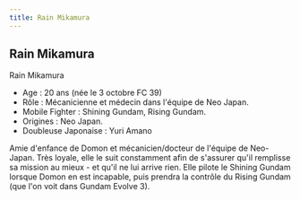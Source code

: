 ```yaml
---
title: Rain Mikamura
---
```


Rain Mikamura
-------------

Rain Mikamura   
- Age : 20 ans (née le 3 octobre FC 39)   
- Rôle : Mécanicienne et médecin dans l'équipe de Neo Japan.   
- Mobile Fighter : Shining Gundam, Rising Gundam.   
- Origines : Neo Japan.   
- Doubleuse Japonaise : Yuri Amano   
  
Amie d'enfance de Domon et mécanicien/docteur de l'équipe de Neo-Japan. Très loyale, elle le suit constamment afin de s'assurer qu'il remplisse sa mission au mieux - et qu'il ne lui arrive rien. Elle pilote le Shining Gundam lorsque Domon en est incapable, puis prendra la contrôle du Rising Gundam (que l'on voit dans Gundam Evolve 3).  
